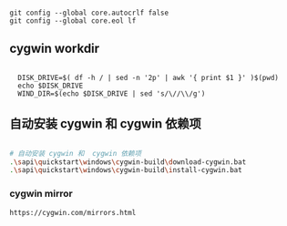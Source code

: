 ```shell

git config --global core.autocrlf false
git config --global core.eol lf

```

## cygwin workdir

```shell

  DISK_DRIVE=$( df -h / | sed -n '2p' | awk '{ print $1 }' )$(pwd)
  echo $DISK_DRIVE
  WIND_DIR=$(echo $DISK_DRIVE | sed 's/\//\\/g')

```

## 自动安装 cygwin 和  cygwin 依赖项

```bash

# 自动安装 cygwin 和  cygwin 依赖项
.\sapi\quickstart\windows\cygwin-build\download-cygwin.bat
.\sapi\quickstart\windows\cygwin-build\install-cygwin.bat


```

### cygwin mirror

    https://cygwin.com/mirrors.html

